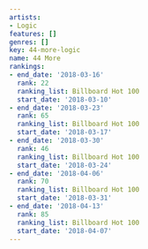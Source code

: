 ```yaml
---
artists:
- Logic
features: []
genres: []
key: 44-more-logic
name: 44 More
rankings:
- end_date: '2018-03-16'
  rank: 22
  ranking_list: Billboard Hot 100
  start_date: '2018-03-10'
- end_date: '2018-03-23'
  rank: 65
  ranking_list: Billboard Hot 100
  start_date: '2018-03-17'
- end_date: '2018-03-30'
  rank: 46
  ranking_list: Billboard Hot 100
  start_date: '2018-03-24'
- end_date: '2018-04-06'
  rank: 70
  ranking_list: Billboard Hot 100
  start_date: '2018-03-31'
- end_date: '2018-04-13'
  rank: 85
  ranking_list: Billboard Hot 100
  start_date: '2018-04-07'
---
```


